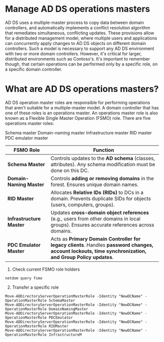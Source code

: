 # Manage AD DS operations masters

AD DS uses a multiple-master process to copy data between domain controllers, and automatically implements a conflict resolution algorithm that remediates simultaneous, conflicting updates. These provisions allow for a distributed management model, where multiple users and applications can concurrently apply changes to AD DS objects on different domain controllers. Such a model is necessary to support any AD DS environment with two or more domain controllers. However, it's critical for larger, distributed environments such as Contoso's. It's important to remember though, that certain operations can be performed only by a specific role, on a specific domain controller.

# What are AD DS operations masters?
AD DS operation master roles are responsible for performing operations that aren't suitable for a multiple-master model. A domain controller that has one of these roles is an operations master. An operations master role is also known as a Flexible Single Master Operation (FSMO) role. There are five operations master roles:

Schema master
Domain-naming master
Infrastructure master
RID master
PDC emulator master

| FSMO Role                 | Function                                                                                                                                                  |
| ------------------------- | --------------------------------------------------------------------------------------------------------------------------------------------------------- |
| **Schema Master**         | Controls updates to the **AD schema** (classes, attributes). Any schema modification must be done on this DC.                                             |
| **Domain-Naming Master**  | Controls **adding or removing domains** in the forest. Ensures unique domain names.                                                                       |
| **RID Master**            | Allocates **Relative IDs (RIDs)** to DCs in a domain. Prevents duplicate SIDs for objects (users, computers, groups).                                     |
| **Infrastructure Master** | Updates **cross-domain object references** (e.g., users from other domains in local groups). Ensures accurate references across domains.                  |
| **PDC Emulator Master**   | Acts as **Primary Domain Controller for legacy clients**. Handles **password changes, account lockouts, time synchronization, and Group Policy updates**. |

1. Check current FSMO role holders
```
netdom query fsmo
```

2. Transfer a specific role
```
Move-ADDirectoryServerOperationMasterRole -Identity "NewDCName" -OperationMasterRole SchemaMaster
Move-ADDirectoryServerOperationMasterRole -Identity "NewDCName" -OperationMasterRole DomainNamingMaster
Move-ADDirectoryServerOperationMasterRole -Identity "NewDCName" -OperationMasterRole PDCEmulator
Move-ADDirectoryServerOperationMasterRole -Identity "NewDCName" -OperationMasterRole RIDMaster
Move-ADDirectoryServerOperationMasterRole -Identity "NewDCName" -OperationMasterRole InfrastructureM
```
